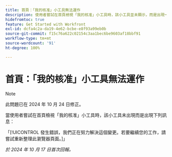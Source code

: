 ```yaml
---
title: 首頁：「我的核准」小工具無法運作
description: 使用者嘗試在首頁檢視「我的核准」小工具時，該小工具並未顯示，而是出現一則訊息。
hidefromtoc: true
feature: Get Started with Workfront
exl-id: dcfa4c2a-da19-4e62-bcbe-e8f93a99eb0b
source-git-commit: f15c76a622c02154c3aa1bec6be9603af18bbf91
workflow-type: tm+mt
source-wordcount: '91'
ht-degree: 100%

---
```


# 首頁：「我的核准」小工具無法運作

>[!NOTE]
>
>此問題已在 2024 年 10 月 24 日修正。

當使用者嘗試在首頁檢視「我的核准」小工具時，該小工具未出現而是出現下列訊息：

「[!UICONTROL 發生錯誤，我們正在努力解決這個變更。若要繼續您的工作，請嘗試重新整理此瀏覽器頁面。]」

_於 2024 年 10 月 17 日首次回報。_
